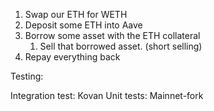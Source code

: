 1. Swap our ETH for WETH
1. Deposit some ETH into Aave
2. Borrow some asset with the ETH collateral
    1. Sell that borrowed asset. (short selling)
3. Repay everything back

Testing:

Integration test: Kovan
Unit tests: Mainnet-fork
